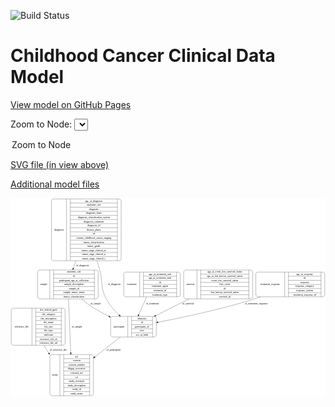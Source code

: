 <link rel='stylesheet' href="assets/style.css">
<link rel='stylesheet' href="https://unpkg.com/leaflet@1.5.1/dist/leaflet.css" integrity="sha512-xwE/Az9zrjBIphAcBb3F6JVqxf46+CDLwfLMHloNu6KEQCAWi6HcDUbeOfBIptF7tcCzusKFjFw2yuvEpDL9wQ==" crossorigin="">
<script type="text/javascript" src="https://code.jquery.com/jquery-3.2.1.min.js"></script>
<script type="text/javascript"  src="https://unpkg.com/leaflet@1.5.1/dist/leaflet.js"></script>
<script type="text/javascript" src="assets/actions.js"></script>

![Build Status](https://github.com/CBIIT/c3d-model/actions/workflows/model-test-and-deploy.yml/badge.svg)

# Childhood Cancer Clinical Data Model

[View model on GitHub Pages](https://cbiit.github.io/c3d-model/)


Zoom to Node: <select id="node_select">
  <option value="">Zoom to Node</option>
</select>
<div id="model"></div>

<p>
<a href="./model-desc/c3d-model.svg">SVG file (in view above)</a>
<p>
<a href="./model-desc">Additional model files</a>
<div id='graph' style='display:off;'>
<svg width="1759pt" height="1108pt"
 viewBox="0.00 0.00 1759.00 1108.00" xmlns="http://www.w3.org/2000/svg" xmlns:xlink="http://www.w3.org/1999/xlink">
<g id="graph0" class="graph" transform="scale(1 1) rotate(0) translate(4 1104)">
<title>Perl</title>
<polygon fill="#ffffff" stroke="transparent" points="-4,4 -4,-1104 1755,-1104 1755,4 -4,4"/>
<!-- sample -->
<g id="node1" class="node">
<title>sample</title>
<path fill="none" stroke="#000000" d="M159.5,-541.5C159.5,-541.5 473.5,-541.5 473.5,-541.5 479.5,-541.5 485.5,-547.5 485.5,-553.5 485.5,-553.5 485.5,-690.5 485.5,-690.5 485.5,-696.5 479.5,-702.5 473.5,-702.5 473.5,-702.5 159.5,-702.5 159.5,-702.5 153.5,-702.5 147.5,-696.5 147.5,-690.5 147.5,-690.5 147.5,-553.5 147.5,-553.5 147.5,-547.5 153.5,-541.5 159.5,-541.5"/>
<text text-anchor="middle" x="181.5" y="-618.3" font-family="Times,serif" font-size="14.00" fill="#000000">sample</text>
<polyline fill="none" stroke="#000000" points="215.5,-541.5 215.5,-702.5 "/>
<text text-anchor="middle" x="226" y="-618.3" font-family="Times,serif" font-size="14.00" fill="#000000"> </text>
<polyline fill="none" stroke="#000000" points="236.5,-541.5 236.5,-702.5 "/>
<text text-anchor="middle" x="350.5" y="-687.3" font-family="Times,serif" font-size="14.00" fill="#000000">anatomic_site</text>
<polyline fill="none" stroke="#000000" points="236.5,-679.5 464.5,-679.5 "/>
<text text-anchor="middle" x="350.5" y="-664.3" font-family="Times,serif" font-size="14.00" fill="#000000">id</text>
<polyline fill="none" stroke="#000000" points="236.5,-656.5 464.5,-656.5 "/>
<text text-anchor="middle" x="350.5" y="-641.3" font-family="Times,serif" font-size="14.00" fill="#000000">participant_age_at_collection</text>
<polyline fill="none" stroke="#000000" points="236.5,-633.5 464.5,-633.5 "/>
<text text-anchor="middle" x="350.5" y="-618.3" font-family="Times,serif" font-size="14.00" fill="#000000">sample_description</text>
<polyline fill="none" stroke="#000000" points="236.5,-610.5 464.5,-610.5 "/>
<text text-anchor="middle" x="350.5" y="-595.3" font-family="Times,serif" font-size="14.00" fill="#000000">sample_id</text>
<polyline fill="none" stroke="#000000" points="236.5,-587.5 464.5,-587.5 "/>
<text text-anchor="middle" x="350.5" y="-572.3" font-family="Times,serif" font-size="14.00" fill="#000000">sample_tumor_status</text>
<polyline fill="none" stroke="#000000" points="236.5,-564.5 464.5,-564.5 "/>
<text text-anchor="middle" x="350.5" y="-549.3" font-family="Times,serif" font-size="14.00" fill="#000000">tumor_classification</text>
<polyline fill="none" stroke="#000000" points="464.5,-541.5 464.5,-702.5 "/>
<text text-anchor="middle" x="475" y="-618.3" font-family="Times,serif" font-size="14.00" fill="#000000"> </text>
</g>
<!-- participant -->
<g id="node3" class="node">
<title>participant</title>
<path fill="none" stroke="#000000" d="M567,-328.5C567,-328.5 798,-328.5 798,-328.5 804,-328.5 810,-334.5 810,-340.5 810,-340.5 810,-431.5 810,-431.5 810,-437.5 804,-443.5 798,-443.5 798,-443.5 567,-443.5 567,-443.5 561,-443.5 555,-437.5 555,-431.5 555,-431.5 555,-340.5 555,-340.5 555,-334.5 561,-328.5 567,-328.5"/>
<text text-anchor="middle" x="603" y="-382.3" font-family="Times,serif" font-size="14.00" fill="#000000">participant</text>
<polyline fill="none" stroke="#000000" points="651,-328.5 651,-443.5 "/>
<text text-anchor="middle" x="661.5" y="-382.3" font-family="Times,serif" font-size="14.00" fill="#000000"> </text>
<polyline fill="none" stroke="#000000" points="672,-328.5 672,-443.5 "/>
<text text-anchor="middle" x="730.5" y="-428.3" font-family="Times,serif" font-size="14.00" fill="#000000">ethnicity</text>
<polyline fill="none" stroke="#000000" points="672,-420.5 789,-420.5 "/>
<text text-anchor="middle" x="730.5" y="-405.3" font-family="Times,serif" font-size="14.00" fill="#000000">id</text>
<polyline fill="none" stroke="#000000" points="672,-397.5 789,-397.5 "/>
<text text-anchor="middle" x="730.5" y="-382.3" font-family="Times,serif" font-size="14.00" fill="#000000">participant_id</text>
<polyline fill="none" stroke="#000000" points="672,-374.5 789,-374.5 "/>
<text text-anchor="middle" x="730.5" y="-359.3" font-family="Times,serif" font-size="14.00" fill="#000000">race</text>
<polyline fill="none" stroke="#000000" points="672,-351.5 789,-351.5 "/>
<text text-anchor="middle" x="730.5" y="-336.3" font-family="Times,serif" font-size="14.00" fill="#000000">sex_at_birth</text>
<polyline fill="none" stroke="#000000" points="789,-328.5 789,-443.5 "/>
<text text-anchor="middle" x="799.5" y="-382.3" font-family="Times,serif" font-size="14.00" fill="#000000"> </text>
</g>
<!-- sample&#45;&gt;participant -->
<g id="edge7" class="edge">
<title>sample&#45;&gt;participant</title>
<path fill="none" stroke="#000000" d="M393.1765,-541.4301C406.3757,-529.5031 420.4011,-517.9101 434.5,-508 468.6082,-484.0255 508.1316,-462.2713 545.4653,-443.9921"/>
<polygon fill="#000000" stroke="#000000" points="547.4306,-446.9292 554.9051,-439.4205 544.3794,-440.6292 547.4306,-446.9292"/>
<text text-anchor="middle" x="471" y="-511.8" font-family="Times,serif" font-size="14.00" fill="#000000">of_sample</text>
</g>
<!-- study -->
<g id="node6" class="node">
<title>study</title>
<path fill="none" stroke="#000000" d="M228,-.5C228,-.5 447,-.5 447,-.5 453,-.5 459,-6.5 459,-12.5 459,-12.5 459,-218.5 459,-218.5 459,-224.5 453,-230.5 447,-230.5 447,-230.5 228,-230.5 228,-230.5 222,-230.5 216,-224.5 216,-218.5 216,-218.5 216,-12.5 216,-12.5 216,-6.5 222,-.5 228,-.5"/>
<text text-anchor="middle" x="244" y="-111.8" font-family="Times,serif" font-size="14.00" fill="#000000">study</text>
<polyline fill="none" stroke="#000000" points="272,-.5 272,-230.5 "/>
<text text-anchor="middle" x="282.5" y="-111.8" font-family="Times,serif" font-size="14.00" fill="#000000"> </text>
<polyline fill="none" stroke="#000000" points="293,-.5 293,-230.5 "/>
<text text-anchor="middle" x="365.5" y="-215.3" font-family="Times,serif" font-size="14.00" fill="#000000">acl</text>
<polyline fill="none" stroke="#000000" points="293,-207.5 438,-207.5 "/>
<text text-anchor="middle" x="365.5" y="-192.3" font-family="Times,serif" font-size="14.00" fill="#000000">consent</text>
<polyline fill="none" stroke="#000000" points="293,-184.5 438,-184.5 "/>
<text text-anchor="middle" x="365.5" y="-169.3" font-family="Times,serif" font-size="14.00" fill="#000000">consent_number</text>
<polyline fill="none" stroke="#000000" points="293,-161.5 438,-161.5 "/>
<text text-anchor="middle" x="365.5" y="-146.3" font-family="Times,serif" font-size="14.00" fill="#000000">dbgap_accession</text>
<polyline fill="none" stroke="#000000" points="293,-138.5 438,-138.5 "/>
<text text-anchor="middle" x="365.5" y="-123.3" font-family="Times,serif" font-size="14.00" fill="#000000">external_url</text>
<polyline fill="none" stroke="#000000" points="293,-115.5 438,-115.5 "/>
<text text-anchor="middle" x="365.5" y="-100.3" font-family="Times,serif" font-size="14.00" fill="#000000">id</text>
<polyline fill="none" stroke="#000000" points="293,-92.5 438,-92.5 "/>
<text text-anchor="middle" x="365.5" y="-77.3" font-family="Times,serif" font-size="14.00" fill="#000000">study_acronym</text>
<polyline fill="none" stroke="#000000" points="293,-69.5 438,-69.5 "/>
<text text-anchor="middle" x="365.5" y="-54.3" font-family="Times,serif" font-size="14.00" fill="#000000">study_description</text>
<polyline fill="none" stroke="#000000" points="293,-46.5 438,-46.5 "/>
<text text-anchor="middle" x="365.5" y="-31.3" font-family="Times,serif" font-size="14.00" fill="#000000">study_id</text>
<polyline fill="none" stroke="#000000" points="293,-23.5 438,-23.5 "/>
<text text-anchor="middle" x="365.5" y="-8.3" font-family="Times,serif" font-size="14.00" fill="#000000">study_name</text>
<polyline fill="none" stroke="#000000" points="438,-.5 438,-230.5 "/>
<text text-anchor="middle" x="448.5" y="-111.8" font-family="Times,serif" font-size="14.00" fill="#000000"> </text>
</g>
<!-- sample&#45;&gt;study -->
<g id="edge8" class="edge">
<title>sample&#45;&gt;study</title>
<path fill="none" stroke="#000000" d="M319.8391,-541.4637C323.1944,-460.537 328.413,-334.6694 332.3087,-240.7103"/>
<polygon fill="#000000" stroke="#000000" points="335.8117,-240.7067 332.7291,-230.5703 328.8177,-240.4167 335.8117,-240.7067"/>
<text text-anchor="middle" x="367" y="-382.3" font-family="Times,serif" font-size="14.00" fill="#000000">of_sample</text>
</g>
<!-- treatment_response -->
<g id="node2" class="node">
<title>treatment_response</title>
<path fill="none" stroke="#000000" d="M1378,-553C1378,-553 1739,-553 1739,-553 1745,-553 1751,-559 1751,-565 1751,-565 1751,-679 1751,-679 1751,-685 1745,-691 1739,-691 1739,-691 1378,-691 1378,-691 1372,-691 1366,-685 1366,-679 1366,-679 1366,-565 1366,-565 1366,-559 1372,-553 1378,-553"/>
<text text-anchor="middle" x="1446.5" y="-618.3" font-family="Times,serif" font-size="14.00" fill="#000000">treatment_response</text>
<polyline fill="none" stroke="#000000" points="1527,-553 1527,-691 "/>
<text text-anchor="middle" x="1537.5" y="-618.3" font-family="Times,serif" font-size="14.00" fill="#000000"> </text>
<polyline fill="none" stroke="#000000" points="1548,-553 1548,-691 "/>
<text text-anchor="middle" x="1639" y="-675.8" font-family="Times,serif" font-size="14.00" fill="#000000">age_at_response</text>
<polyline fill="none" stroke="#000000" points="1548,-668 1730,-668 "/>
<text text-anchor="middle" x="1639" y="-652.8" font-family="Times,serif" font-size="14.00" fill="#000000">id</text>
<polyline fill="none" stroke="#000000" points="1548,-645 1730,-645 "/>
<text text-anchor="middle" x="1639" y="-629.8" font-family="Times,serif" font-size="14.00" fill="#000000">response</text>
<polyline fill="none" stroke="#000000" points="1548,-622 1730,-622 "/>
<text text-anchor="middle" x="1639" y="-606.8" font-family="Times,serif" font-size="14.00" fill="#000000">response_category</text>
<polyline fill="none" stroke="#000000" points="1548,-599 1730,-599 "/>
<text text-anchor="middle" x="1639" y="-583.8" font-family="Times,serif" font-size="14.00" fill="#000000">response_system</text>
<polyline fill="none" stroke="#000000" points="1548,-576 1730,-576 "/>
<text text-anchor="middle" x="1639" y="-560.8" font-family="Times,serif" font-size="14.00" fill="#000000">treatment_response_id</text>
<polyline fill="none" stroke="#000000" points="1730,-553 1730,-691 "/>
<text text-anchor="middle" x="1740.5" y="-618.3" font-family="Times,serif" font-size="14.00" fill="#000000"> </text>
</g>
<!-- treatment_response&#45;&gt;participant -->
<g id="edge9" class="edge">
<title>treatment_response&#45;&gt;participant</title>
<path fill="none" stroke="#000000" d="M1393.0703,-552.965C1381.1082,-548.7045 1369.1653,-544.6648 1357.5,-541 1174.6681,-483.5615 957.8463,-437.5624 820.231,-411.0235"/>
<polygon fill="#000000" stroke="#000000" points="820.5309,-407.5171 810.0501,-409.0677 819.2103,-414.3914 820.5309,-407.5171"/>
<text text-anchor="middle" x="1368.5" y="-511.8" font-family="Times,serif" font-size="14.00" fill="#000000">of_treatment_response</text>
</g>
<!-- participant&#45;&gt;study -->
<g id="edge4" class="edge">
<title>participant&#45;&gt;study</title>
<path fill="none" stroke="#000000" d="M608.912,-328.3027C567.6708,-295.9673 515.0369,-254.6992 467.1171,-217.1273"/>
<polygon fill="#000000" stroke="#000000" points="469.1897,-214.3048 459.1606,-210.889 464.8706,-219.8135 469.1897,-214.3048"/>
<text text-anchor="middle" x="571" y="-252.8" font-family="Times,serif" font-size="14.00" fill="#000000">of_participant</text>
</g>
<!-- diagnosis -->
<g id="node4" class="node">
<title>diagnosis</title>
<path fill="none" stroke="#000000" d="M237,-754.5C237,-754.5 602,-754.5 602,-754.5 608,-754.5 614,-760.5 614,-766.5 614,-766.5 614,-1087.5 614,-1087.5 614,-1093.5 608,-1099.5 602,-1099.5 602,-1099.5 237,-1099.5 237,-1099.5 231,-1099.5 225,-1093.5 225,-1087.5 225,-1087.5 225,-766.5 225,-766.5 225,-760.5 231,-754.5 237,-754.5"/>
<text text-anchor="middle" x="267" y="-923.3" font-family="Times,serif" font-size="14.00" fill="#000000">diagnosis</text>
<polyline fill="none" stroke="#000000" points="309,-754.5 309,-1099.5 "/>
<text text-anchor="middle" x="319.5" y="-923.3" font-family="Times,serif" font-size="14.00" fill="#000000"> </text>
<polyline fill="none" stroke="#000000" points="330,-754.5 330,-1099.5 "/>
<text text-anchor="middle" x="461.5" y="-1084.3" font-family="Times,serif" font-size="14.00" fill="#000000">age_at_diagnosis</text>
<polyline fill="none" stroke="#000000" points="330,-1076.5 593,-1076.5 "/>
<text text-anchor="middle" x="461.5" y="-1061.3" font-family="Times,serif" font-size="14.00" fill="#000000">anatomic_site</text>
<polyline fill="none" stroke="#000000" points="330,-1053.5 593,-1053.5 "/>
<text text-anchor="middle" x="461.5" y="-1038.3" font-family="Times,serif" font-size="14.00" fill="#000000">diagnosis</text>
<polyline fill="none" stroke="#000000" points="330,-1030.5 593,-1030.5 "/>
<text text-anchor="middle" x="461.5" y="-1015.3" font-family="Times,serif" font-size="14.00" fill="#000000">diagnosis_basis</text>
<polyline fill="none" stroke="#000000" points="330,-1007.5 593,-1007.5 "/>
<text text-anchor="middle" x="461.5" y="-992.3" font-family="Times,serif" font-size="14.00" fill="#000000">diagnosis_classification_system</text>
<polyline fill="none" stroke="#000000" points="330,-984.5 593,-984.5 "/>
<text text-anchor="middle" x="461.5" y="-969.3" font-family="Times,serif" font-size="14.00" fill="#000000">diagnosis_comment</text>
<polyline fill="none" stroke="#000000" points="330,-961.5 593,-961.5 "/>
<text text-anchor="middle" x="461.5" y="-946.3" font-family="Times,serif" font-size="14.00" fill="#000000">diagnosis_id</text>
<polyline fill="none" stroke="#000000" points="330,-938.5 593,-938.5 "/>
<text text-anchor="middle" x="461.5" y="-923.3" font-family="Times,serif" font-size="14.00" fill="#000000">disease_phase</text>
<polyline fill="none" stroke="#000000" points="330,-915.5 593,-915.5 "/>
<text text-anchor="middle" x="461.5" y="-900.3" font-family="Times,serif" font-size="14.00" fill="#000000">id</text>
<polyline fill="none" stroke="#000000" points="330,-892.5 593,-892.5 "/>
<text text-anchor="middle" x="461.5" y="-877.3" font-family="Times,serif" font-size="14.00" fill="#000000">toronto_childhood_cancer_staging</text>
<polyline fill="none" stroke="#000000" points="330,-869.5 593,-869.5 "/>
<text text-anchor="middle" x="461.5" y="-854.3" font-family="Times,serif" font-size="14.00" fill="#000000">tumor_classification</text>
<polyline fill="none" stroke="#000000" points="330,-846.5 593,-846.5 "/>
<text text-anchor="middle" x="461.5" y="-831.3" font-family="Times,serif" font-size="14.00" fill="#000000">tumor_grade</text>
<polyline fill="none" stroke="#000000" points="330,-823.5 593,-823.5 "/>
<text text-anchor="middle" x="461.5" y="-808.3" font-family="Times,serif" font-size="14.00" fill="#000000">tumor_stage_clinical_m</text>
<polyline fill="none" stroke="#000000" points="330,-800.5 593,-800.5 "/>
<text text-anchor="middle" x="461.5" y="-785.3" font-family="Times,serif" font-size="14.00" fill="#000000">tumor_stage_clinical_n</text>
<polyline fill="none" stroke="#000000" points="330,-777.5 593,-777.5 "/>
<text text-anchor="middle" x="461.5" y="-762.3" font-family="Times,serif" font-size="14.00" fill="#000000">tumor_stage_clinical_t</text>
<polyline fill="none" stroke="#000000" points="593,-754.5 593,-1099.5 "/>
<text text-anchor="middle" x="603.5" y="-923.3" font-family="Times,serif" font-size="14.00" fill="#000000"> </text>
</g>
<!-- diagnosis&#45;&gt;sample -->
<g id="edge1" class="edge">
<title>diagnosis&#45;&gt;sample</title>
<path fill="none" stroke="#000000" d="M361.2279,-754.4468C356.3564,-740.0214 351.5671,-725.8396 347.0386,-712.4299"/>
<polygon fill="#000000" stroke="#000000" points="350.3054,-711.164 343.7898,-702.8095 343.6733,-713.4037 350.3054,-711.164"/>
<text text-anchor="middle" x="398" y="-724.8" font-family="Times,serif" font-size="14.00" fill="#000000">of_diagnosis</text>
</g>
<!-- diagnosis&#45;&gt;participant -->
<g id="edge2" class="edge">
<title>diagnosis&#45;&gt;participant</title>
<path fill="none" stroke="#000000" d="M479.3489,-754.2078C484.7148,-736.9811 489.8636,-719.6953 494.5,-703 514.2356,-631.9331 495.3241,-605.8279 530.5,-541 548.6554,-507.5403 576.1459,-476.355 602.779,-450.858"/>
<polygon fill="#000000" stroke="#000000" points="605.3745,-453.2216 610.2597,-443.8202 600.578,-448.1232 605.3745,-453.2216"/>
<text text-anchor="middle" x="575" y="-618.3" font-family="Times,serif" font-size="14.00" fill="#000000">of_diagnosis</text>
</g>
<!-- reference_file -->
<g id="node5" class="node">
<title>reference_file</title>
<path fill="none" stroke="#000000" d="M12,-282.5C12,-282.5 289,-282.5 289,-282.5 295,-282.5 301,-288.5 301,-294.5 301,-294.5 301,-477.5 301,-477.5 301,-483.5 295,-489.5 289,-489.5 289,-489.5 12,-489.5 12,-489.5 6,-489.5 0,-483.5 0,-477.5 0,-477.5 0,-294.5 0,-294.5 0,-288.5 6,-282.5 12,-282.5"/>
<text text-anchor="middle" x="58" y="-382.3" font-family="Times,serif" font-size="14.00" fill="#000000">reference_file</text>
<polyline fill="none" stroke="#000000" points="116,-282.5 116,-489.5 "/>
<text text-anchor="middle" x="126.5" y="-382.3" font-family="Times,serif" font-size="14.00" fill="#000000"> </text>
<polyline fill="none" stroke="#000000" points="137,-282.5 137,-489.5 "/>
<text text-anchor="middle" x="208.5" y="-474.3" font-family="Times,serif" font-size="14.00" fill="#000000">dcf_indexd_guid</text>
<polyline fill="none" stroke="#000000" points="137,-466.5 280,-466.5 "/>
<text text-anchor="middle" x="208.5" y="-451.3" font-family="Times,serif" font-size="14.00" fill="#000000">file_category</text>
<polyline fill="none" stroke="#000000" points="137,-443.5 280,-443.5 "/>
<text text-anchor="middle" x="208.5" y="-428.3" font-family="Times,serif" font-size="14.00" fill="#000000">file_description</text>
<polyline fill="none" stroke="#000000" points="137,-420.5 280,-420.5 "/>
<text text-anchor="middle" x="208.5" y="-405.3" font-family="Times,serif" font-size="14.00" fill="#000000">file_name</text>
<polyline fill="none" stroke="#000000" points="137,-397.5 280,-397.5 "/>
<text text-anchor="middle" x="208.5" y="-382.3" font-family="Times,serif" font-size="14.00" fill="#000000">file_size</text>
<polyline fill="none" stroke="#000000" points="137,-374.5 280,-374.5 "/>
<text text-anchor="middle" x="208.5" y="-359.3" font-family="Times,serif" font-size="14.00" fill="#000000">file_type</text>
<polyline fill="none" stroke="#000000" points="137,-351.5 280,-351.5 "/>
<text text-anchor="middle" x="208.5" y="-336.3" font-family="Times,serif" font-size="14.00" fill="#000000">md5sum</text>
<polyline fill="none" stroke="#000000" points="137,-328.5 280,-328.5 "/>
<text text-anchor="middle" x="208.5" y="-313.3" font-family="Times,serif" font-size="14.00" fill="#000000">reference_file_id</text>
<polyline fill="none" stroke="#000000" points="137,-305.5 280,-305.5 "/>
<text text-anchor="middle" x="208.5" y="-290.3" font-family="Times,serif" font-size="14.00" fill="#000000">reference_file_url</text>
<polyline fill="none" stroke="#000000" points="280,-282.5 280,-489.5 "/>
<text text-anchor="middle" x="290.5" y="-382.3" font-family="Times,serif" font-size="14.00" fill="#000000"> </text>
</g>
<!-- reference_file&#45;&gt;study -->
<g id="edge5" class="edge">
<title>reference_file&#45;&gt;study</title>
<path fill="none" stroke="#000000" d="M184.3443,-282.272C189.7244,-270.6824 195.7704,-259.3419 202.5,-249 204.8259,-245.4257 207.2614,-241.8716 209.7897,-238.345"/>
<polygon fill="#000000" stroke="#000000" points="212.7066,-240.2873 215.8491,-230.1692 207.0828,-236.1192 212.7066,-240.2873"/>
<text text-anchor="middle" x="263" y="-252.8" font-family="Times,serif" font-size="14.00" fill="#000000">of_reference_file</text>
</g>
<!-- treatment -->
<g id="node7" class="node">
<title>treatment</title>
<path fill="none" stroke="#000000" d="M640.5,-553C640.5,-553 932.5,-553 932.5,-553 938.5,-553 944.5,-559 944.5,-565 944.5,-565 944.5,-679 944.5,-679 944.5,-685 938.5,-691 932.5,-691 932.5,-691 640.5,-691 640.5,-691 634.5,-691 628.5,-685 628.5,-679 628.5,-679 628.5,-565 628.5,-565 628.5,-559 634.5,-553 640.5,-553"/>
<text text-anchor="middle" x="673" y="-618.3" font-family="Times,serif" font-size="14.00" fill="#000000">treatment</text>
<polyline fill="none" stroke="#000000" points="717.5,-553 717.5,-691 "/>
<text text-anchor="middle" x="728" y="-618.3" font-family="Times,serif" font-size="14.00" fill="#000000"> </text>
<polyline fill="none" stroke="#000000" points="738.5,-553 738.5,-691 "/>
<text text-anchor="middle" x="831" y="-675.8" font-family="Times,serif" font-size="14.00" fill="#000000">age_at_treatment_end</text>
<polyline fill="none" stroke="#000000" points="738.5,-668 923.5,-668 "/>
<text text-anchor="middle" x="831" y="-652.8" font-family="Times,serif" font-size="14.00" fill="#000000">age_at_treatment_start</text>
<polyline fill="none" stroke="#000000" points="738.5,-645 923.5,-645 "/>
<text text-anchor="middle" x="831" y="-629.8" font-family="Times,serif" font-size="14.00" fill="#000000">id</text>
<polyline fill="none" stroke="#000000" points="738.5,-622 923.5,-622 "/>
<text text-anchor="middle" x="831" y="-606.8" font-family="Times,serif" font-size="14.00" fill="#000000">treatment_agent</text>
<polyline fill="none" stroke="#000000" points="738.5,-599 923.5,-599 "/>
<text text-anchor="middle" x="831" y="-583.8" font-family="Times,serif" font-size="14.00" fill="#000000">treatment_id</text>
<polyline fill="none" stroke="#000000" points="738.5,-576 923.5,-576 "/>
<text text-anchor="middle" x="831" y="-560.8" font-family="Times,serif" font-size="14.00" fill="#000000">treatment_type</text>
<polyline fill="none" stroke="#000000" points="923.5,-553 923.5,-691 "/>
<text text-anchor="middle" x="934" y="-618.3" font-family="Times,serif" font-size="14.00" fill="#000000"> </text>
</g>
<!-- treatment&#45;&gt;participant -->
<g id="edge6" class="edge">
<title>treatment&#45;&gt;participant</title>
<path fill="none" stroke="#000000" d="M755.9993,-552.7868C742.1484,-521.3559 725.8274,-484.32 712.0879,-453.1418"/>
<polygon fill="#000000" stroke="#000000" points="715.1479,-451.4061 707.9124,-443.6666 708.7422,-454.2289 715.1479,-451.4061"/>
<text text-anchor="middle" x="788.5" y="-511.8" font-family="Times,serif" font-size="14.00" fill="#000000">of_treatment</text>
</g>
<!-- survival -->
<g id="node8" class="node">
<title>survival</title>
<path fill="none" stroke="#000000" d="M975,-541.5C975,-541.5 1336,-541.5 1336,-541.5 1342,-541.5 1348,-547.5 1348,-553.5 1348,-553.5 1348,-690.5 1348,-690.5 1348,-696.5 1342,-702.5 1336,-702.5 1336,-702.5 975,-702.5 975,-702.5 969,-702.5 963,-696.5 963,-690.5 963,-690.5 963,-553.5 963,-553.5 963,-547.5 969,-541.5 975,-541.5"/>
<text text-anchor="middle" x="1000" y="-618.3" font-family="Times,serif" font-size="14.00" fill="#000000">survival</text>
<polyline fill="none" stroke="#000000" points="1037,-541.5 1037,-702.5 "/>
<text text-anchor="middle" x="1047.5" y="-618.3" font-family="Times,serif" font-size="14.00" fill="#000000"> </text>
<polyline fill="none" stroke="#000000" points="1058,-541.5 1058,-702.5 "/>
<text text-anchor="middle" x="1192.5" y="-687.3" font-family="Times,serif" font-size="14.00" fill="#000000">age_at_event_free_survival_status</text>
<polyline fill="none" stroke="#000000" points="1058,-679.5 1327,-679.5 "/>
<text text-anchor="middle" x="1192.5" y="-664.3" font-family="Times,serif" font-size="14.00" fill="#000000">age_at_last_known_survival_status</text>
<polyline fill="none" stroke="#000000" points="1058,-656.5 1327,-656.5 "/>
<text text-anchor="middle" x="1192.5" y="-641.3" font-family="Times,serif" font-size="14.00" fill="#000000">event_free_survival_status</text>
<polyline fill="none" stroke="#000000" points="1058,-633.5 1327,-633.5 "/>
<text text-anchor="middle" x="1192.5" y="-618.3" font-family="Times,serif" font-size="14.00" fill="#000000">first_event</text>
<polyline fill="none" stroke="#000000" points="1058,-610.5 1327,-610.5 "/>
<text text-anchor="middle" x="1192.5" y="-595.3" font-family="Times,serif" font-size="14.00" fill="#000000">id</text>
<polyline fill="none" stroke="#000000" points="1058,-587.5 1327,-587.5 "/>
<text text-anchor="middle" x="1192.5" y="-572.3" font-family="Times,serif" font-size="14.00" fill="#000000">last_known_survival_status</text>
<polyline fill="none" stroke="#000000" points="1058,-564.5 1327,-564.5 "/>
<text text-anchor="middle" x="1192.5" y="-549.3" font-family="Times,serif" font-size="14.00" fill="#000000">survival_id</text>
<polyline fill="none" stroke="#000000" points="1327,-541.5 1327,-702.5 "/>
<text text-anchor="middle" x="1337.5" y="-618.3" font-family="Times,serif" font-size="14.00" fill="#000000"> </text>
</g>
<!-- survival&#45;&gt;participant -->
<g id="edge3" class="edge">
<title>survival&#45;&gt;participant</title>
<path fill="none" stroke="#000000" d="M994.0432,-541.4423C932.9476,-510.9591 864.3981,-476.7568 807.1877,-448.212"/>
<polygon fill="#000000" stroke="#000000" points="808.6167,-445.0136 798.106,-443.6808 805.4914,-451.2772 808.6167,-445.0136"/>
<text text-anchor="middle" x="987" y="-511.8" font-family="Times,serif" font-size="14.00" fill="#000000">of_survival</text>
</g>
</g>
</svg>
</div>
